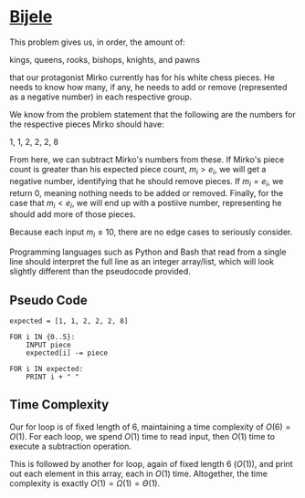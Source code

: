 # [Bijele]("https://open.kattis.com/problems/bijele")

This problem gives us, in order, the amount of:

kings, queens, rooks, bishops, knights, and pawns

that our protagonist Mirko currently has for his white chess pieces. He needs to know how many, if any, he needs to add or remove (represented as a negative number) in each respective group.

We know from the problem statement that the following are the numbers for the respective pieces Mirko should have:

1, 1, 2, 2, 2, 8

From here, we can subtract Mirko's numbers from these. If Mirko's piece count is greater than his expected piece count, $m_i > e_i$, we will get a negative number, identifying that he should remove pieces. If $m_i = e_i$, we return $0$, meaning nothing needs to be added or removed. Finally, for the case that $m_i < e_i$, we will end up with a postiive number, representing he should add more of those pieces.

Because each input $m_i \leq 10$, there are no edge cases to seriously consider.

Programming languages such as Python and Bash that read from a single line should interpret the full line as an integer array/list, which will look slightly different than the pseudocode provided.

## Pseudo Code
```
expected = [1, 1, 2, 2, 2, 8]

FOR i IN {0..5}:
    INPUT piece
    expected[i] -= piece

FOR i IN expected:
    PRINT i + " "
```

## Time Complexity
Our for loop is of fixed length of $6$, maintaining a time complexity of $O(6) = O(1)$. For each loop, we spend $O(1)$ time to read input, then $O(1)$ time to execute a subtraction operation.

This is followed by another for loop, again of fixed length $6$ ($O(1)$), and print out each element in this array, each in $O(1)$ time. Altogether, the time complexity is exactly $O(1) = \Omega(1) = \Theta(1)$.
